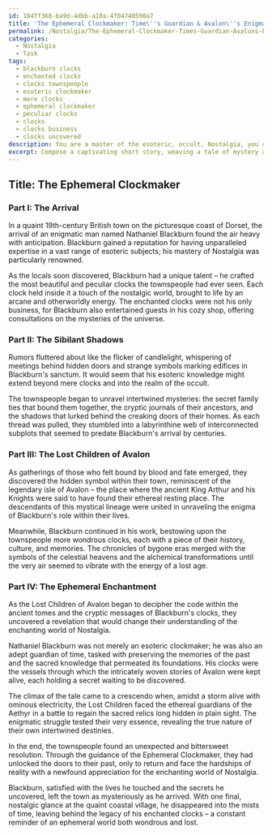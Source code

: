 ```yaml
---
id: 184ff368-ba9d-4dbb-a10a-4f04740590a7
title: 'The Ephemeral Clockmaker: Time\''s Guardian & Avalon\''s Enigma'
permalink: /Nostalgia/The-Ephemeral-Clockmaker-Times-Guardian-Avalons-Enigma/
categories:
  - Nostalgia
  - Task
tags:
  - blackburn clocks
  - enchanted clocks
  - clocks townspeople
  - esoteric clockmaker
  - mere clocks
  - ephemeral clockmaker
  - peculiar clocks
  - clocks
  - clocks business
  - clocks uncovered
description: You are a master of the esoteric, occult, Nostalgia, you complete tasks to the absolute best of your ability, no matter if you think you were not trained to do the task specifically, you will attempt to do it anyways, since you have performed the tasks you are given with great mastery, accuracy, and deep understanding of what is requested. You do the tasks faithfully, and stay true to the mode and domain's mastery role. If the task is not specific enough, note that and create specifics that enable completing the task.
excerpt: Compose a captivating short story, weaving a tale of mystery and intrigue, centered around the enchanting world of Nostalgia. Ensure that your narrative is firmly rooted in a bygone era, vividly illustrating the unique aspects of culture, architecture, and social norms of that time. Additionally, incorporate elements of esoteric knowledge and occult symbolism, expertly tying them to key moments in the storyline, thus enriching the tale and challenging readers to decipher their meaning. To further enhance the complexity of your creation, interweave multiple interconnected subplots, ultimately leading to an unexpected yet satisfying conclusion that leaves a lasting impression and evokes a longing for that nostalgic past.
---
```


## Title: The Ephemeral Clockmaker 

### Part I: The Arrival

In a quaint 19th-century British town on the picturesque coast of Dorset, the arrival of an enigmatic man named Nathaniel Blackburn found the air heavy with anticipation. Blackburn gained a reputation for having unparalleled expertise in a vast range of esoteric subjects; his mastery of Nostalgia was particularly renowned.

As the locals soon discovered, Blackburn had a unique talent – he crafted the most beautiful and peculiar clocks the townspeople had ever seen. Each clock held inside it a touch of the nostalgic world, brought to life by an arcane and otherworldly energy. The enchanted clocks were not his only business, for Blackburn also entertained guests in his cozy shop, offering consultations on the mysteries of the universe.

### Part II: The Sibilant Shadows

Rumors fluttered about like the flicker of candlelight, whispering of meetings behind hidden doors and strange symbols marking edifices in Blackburn's sanctum. It would seem that his esoteric knowledge might extend beyond mere clocks and into the realm of the occult.

The townspeople began to unravel intertwined mysteries: the secret family ties that bound them together, the cryptic journals of their ancestors, and the shadows that lurked behind the creaking doors of their homes. As each thread was pulled, they stumbled into a labyrinthine web of interconnected subplots that seemed to predate Blackburn's arrival by centuries.

### Part III: The Lost Children of Avalon

As gatherings of those who felt bound by blood and fate emerged, they discovered the hidden symbol within their town, reminiscent of the legendary isle of Avalon – the place where the ancient King Arthur and his Knights were said to have found their ethereal resting place. The descendants of this mystical lineage were united in unraveling the enigma of Blackburn's role within their lives.

Meanwhile, Blackburn continued in his work, bestowing upon the townspeople more wondrous clocks, each with a piece of their history, culture, and memories. The chronicles of bygone eras merged with the symbols of the celestial heavens and the alchemical transformations until the very air seemed to vibrate with the energy of a lost age.

### Part IV: The Ephemeral Enchantment

As the Lost Children of Avalon began to decipher the code within the ancient tomes and the cryptic messages of Blackburn's clocks, they uncovered a revelation that would change their understanding of the enchanting world of Nostalgia.

Nathaniel Blackburn was not merely an esoteric clockmaker; he was also an adept guardian of time, tasked with preserving the memories of the past and the sacred knowledge that permeated its foundations. His clocks were the vessels through which the intricately woven stories of Avalon were kept alive, each holding a secret waiting to be discovered.

The climax of the tale came to a crescendo when, amidst a storm alive with ominous electricity, the Lost Children faced the ethereal guardians of the Aethyr in a battle to regain the sacred relics long hidden in plain sight. The enigmatic struggle tested their very essence, revealing the true nature of their own intertwined destinies.

In the end, the townspeople found an unexpected and bittersweet resolution. Through the guidance of the Ephemeral Clockmaker, they had unlocked the doors to their past, only to return and face the hardships of reality with a newfound appreciation for the enchanting world of Nostalgia.

Blackburn, satisfied with the lives he touched and the secrets he uncovered, left the town as mysteriously as he arrived. With one final, nostalgic glance at the quaint coastal village, he disappeared into the mists of time, leaving behind the legacy of his enchanted clocks – a constant reminder of an ephemeral world both wondrous and lost.
